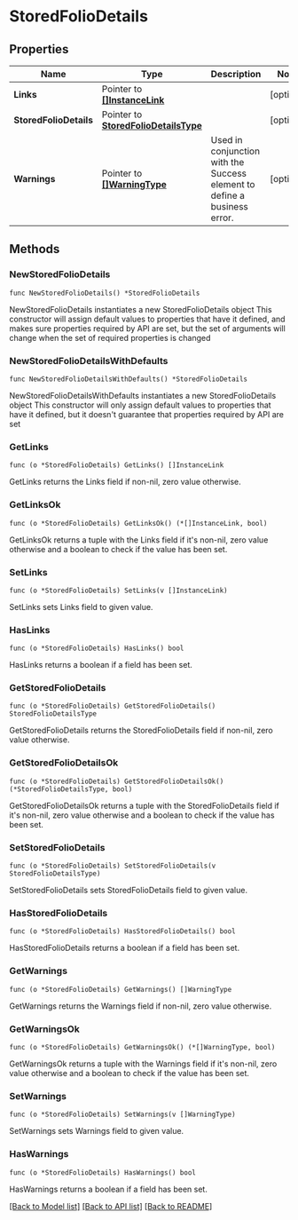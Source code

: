 # StoredFolioDetails

## Properties

Name | Type | Description | Notes
------------ | ------------- | ------------- | -------------
**Links** | Pointer to [**[]InstanceLink**](InstanceLink.md) |  | [optional] 
**StoredFolioDetails** | Pointer to [**StoredFolioDetailsType**](StoredFolioDetailsType.md) |  | [optional] 
**Warnings** | Pointer to [**[]WarningType**](WarningType.md) | Used in conjunction with the Success element to define a business error. | [optional] 

## Methods

### NewStoredFolioDetails

`func NewStoredFolioDetails() *StoredFolioDetails`

NewStoredFolioDetails instantiates a new StoredFolioDetails object
This constructor will assign default values to properties that have it defined,
and makes sure properties required by API are set, but the set of arguments
will change when the set of required properties is changed

### NewStoredFolioDetailsWithDefaults

`func NewStoredFolioDetailsWithDefaults() *StoredFolioDetails`

NewStoredFolioDetailsWithDefaults instantiates a new StoredFolioDetails object
This constructor will only assign default values to properties that have it defined,
but it doesn't guarantee that properties required by API are set

### GetLinks

`func (o *StoredFolioDetails) GetLinks() []InstanceLink`

GetLinks returns the Links field if non-nil, zero value otherwise.

### GetLinksOk

`func (o *StoredFolioDetails) GetLinksOk() (*[]InstanceLink, bool)`

GetLinksOk returns a tuple with the Links field if it's non-nil, zero value otherwise
and a boolean to check if the value has been set.

### SetLinks

`func (o *StoredFolioDetails) SetLinks(v []InstanceLink)`

SetLinks sets Links field to given value.

### HasLinks

`func (o *StoredFolioDetails) HasLinks() bool`

HasLinks returns a boolean if a field has been set.

### GetStoredFolioDetails

`func (o *StoredFolioDetails) GetStoredFolioDetails() StoredFolioDetailsType`

GetStoredFolioDetails returns the StoredFolioDetails field if non-nil, zero value otherwise.

### GetStoredFolioDetailsOk

`func (o *StoredFolioDetails) GetStoredFolioDetailsOk() (*StoredFolioDetailsType, bool)`

GetStoredFolioDetailsOk returns a tuple with the StoredFolioDetails field if it's non-nil, zero value otherwise
and a boolean to check if the value has been set.

### SetStoredFolioDetails

`func (o *StoredFolioDetails) SetStoredFolioDetails(v StoredFolioDetailsType)`

SetStoredFolioDetails sets StoredFolioDetails field to given value.

### HasStoredFolioDetails

`func (o *StoredFolioDetails) HasStoredFolioDetails() bool`

HasStoredFolioDetails returns a boolean if a field has been set.

### GetWarnings

`func (o *StoredFolioDetails) GetWarnings() []WarningType`

GetWarnings returns the Warnings field if non-nil, zero value otherwise.

### GetWarningsOk

`func (o *StoredFolioDetails) GetWarningsOk() (*[]WarningType, bool)`

GetWarningsOk returns a tuple with the Warnings field if it's non-nil, zero value otherwise
and a boolean to check if the value has been set.

### SetWarnings

`func (o *StoredFolioDetails) SetWarnings(v []WarningType)`

SetWarnings sets Warnings field to given value.

### HasWarnings

`func (o *StoredFolioDetails) HasWarnings() bool`

HasWarnings returns a boolean if a field has been set.


[[Back to Model list]](../README.md#documentation-for-models) [[Back to API list]](../README.md#documentation-for-api-endpoints) [[Back to README]](../README.md)


